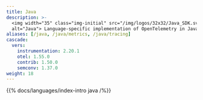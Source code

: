 ```yaml
---
title: Java
description: >-
  <img width="35" class="img-initial" src="/img/logos/32x32/Java_SDK.svg"
  alt="Java"> Language-specific implementation of OpenTelemetry in Java.
aliases: [/java, /java/metrics, /java/tracing]
cascade:
  vers:
    instrumentation: 2.20.1
    otel: 1.55.0
    contrib: 1.50.0
    semconv: 1.37.0
weight: 18
---
```


{{% docs/languages/index-intro java /%}}
